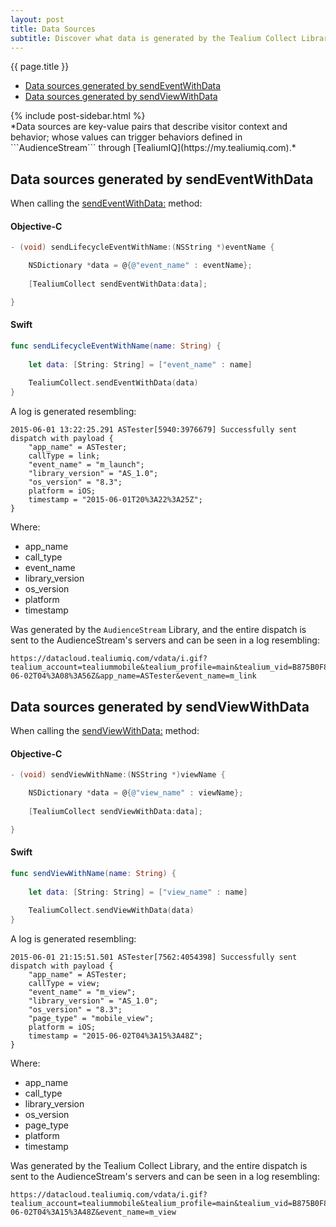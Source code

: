 ```yaml
---
layout: post
title: Data Sources
subtitle: Discover what data is generated by the Tealium Collect Library by Tealium AudienceStream.
---
```

<!--more-->

<div class="sidebar">
    <div class="context_container pageNavigation_wrapper">
        <span class="context_title">{{ page.title }}</span>
        <ul class="pageNavigation">
            <li><a href="data-sources.html#send-event">Data sources generated by sendEventWithData</a></li>
            <li><a href="data-sources.html#send-view">Data sources generated by sendViewWithData</a></li>
        </ul>
    </div>
    {% include post-sidebar.html %}
</div>
*Data sources are key-value pairs that describe visitor context and behavior; whose values can trigger behaviors defined in ```AudienceStream``` through [TealiumIQ](https://my.tealiumiq.com).*

## <span id="send-event" />Data sources generated by sendEventWithData

When calling the [sendEventWithData:](documentation/html/Classes/TealiumCollect.html#//api/name/sendEventWithData:) method:

#### Objective-C

```objective-c
- (void) sendLifecycleEventWithName:(NSString *)eventName {

    NSDictionary *data = @{@"event_name" : eventName};
    
    [TealiumCollect sendEventWithData:data];

}
```
#### Swift

```swift
func sendLifecycleEventWithName(name: String) {
    
    let data: [String: String] = ["event_name" : name]
    
    TealiumCollect.sendEventWithData(data)
}
```

A log is generated resembling: 

```
2015-06-01 13:22:25.291 ASTester[5940:3976679] Successfully sent dispatch with payload {
    "app_name" = ASTester;
    callType = link;
    "event_name" = "m_launch";
    "library_version" = "AS_1.0";
    "os_version" = "8.3";
    platform = iOS;
    timestamp = "2015-06-01T20%3A22%3A25Z";
}
```

Where: 

* app_name
* call_type
* event_name
* library_version
* os_version
* platform
* timestamp

Was generated by the ```AudienceStream``` Library, and the entire dispatch is sent to the AudienceStream's servers and can be seen in a log resembling:

```
https://datacloud.tealiumiq.com/vdata/i.gif?tealium_account=tealiummobile&tealium_profile=main&tealium_vid=B875B0F89F1C40F097061A8AB6FC45C5&callType=link&event_name=m_link&library_version=AS_1.0&platform=iOS&os_version=8.3&timestamp=2015-06-02T04%3A08%3A56Z&app_name=ASTester&event_name=m_link
```

## <span id="send-view" />Data sources generated by sendViewWithData

When calling the [sendViewWithData:](documentation/html/Classes/TealiumCollect.html#//api/name/sendViewWithData:) method:

#### Objective-C

```objective-c
- (void) sendViewWithName:(NSString *)viewName {

    NSDictionary *data = @{@"view_name" : viewName};
    
    [TealiumCollect sendViewWithData:data];

}
```
#### Swift

```swift
func sendViewWithName(name: String) {
    
    let data: [String: String] = ["view_name" : name]
    
    TealiumCollect.sendViewWithData(data)
}
```

A log is generated resembling: 

```
2015-06-01 21:15:51.501 ASTester[7562:4054398] Successfully sent dispatch with payload {
    "app_name" = ASTester;
    callType = view;
    "event_name" = "m_view";
    "library_version" = "AS_1.0";
    "os_version" = "8.3";
    "page_type" = "mobile_view";
    platform = iOS;
    timestamp = "2015-06-02T04%3A15%3A48Z";
}
```

Where: 

* app_name
* call_type
* library_version
* os_version
* page_type
* platform
* timestamp

Was generated by the Tealium Collect Library, and the entire dispatch is sent to the AudienceStream's servers and can be seen in a log resembling:

```
https://datacloud.tealiumiq.com/vdata/i.gif?tealium_account=tealiummobile&tealium_profile=main&tealium_vid=B875B0F89F1C40F097061A8AB6FC45C5&callType=view&event_name=m_view&library_version=AS_1.0&platform=iOS&os_version=8.3&page_type=mobile_view&app_name=ASTester&timestamp=2015-06-02T04%3A15%3A48Z&event_name=m_view
```
